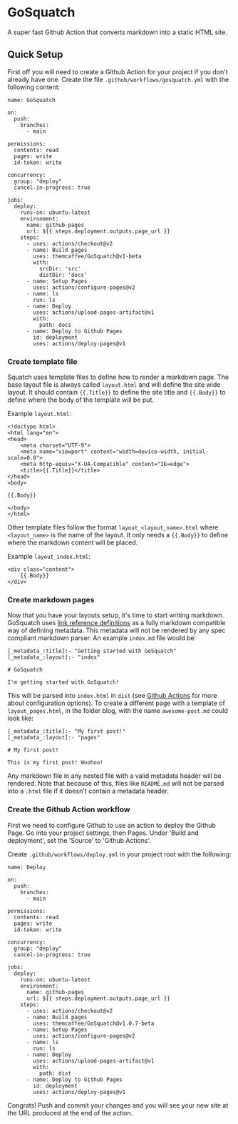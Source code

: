 [_metadata_:title]:- "GoSquatch"
[_metadata_:layout]:- "index"

# GoSquatch

A super fast Github Action that converts markdown into a static HTML site.

## Quick Setup

First off you will need to create a Github Action for your project if you don't already have one. Create the file `.github/workflows/gosquatch.yml`
with the following content:

```
name: GoSquatch

on:
  push:
    branches:
      - main

permissions:
  contents: read
  pages: write
  id-token: write

concurrency:
  group: "deploy"
  cancel-in-progress: true

jobs:
  deploy:
    runs-on: ubuntu-latest
    environment:
      name: github-pages
      url: ${{ steps.deployment.outputs.page_url }}
    steps:
      - uses: actions/checkout@v2
      - name: Build pages
        uses: themcaffee/GoSquatch@v1-beta
        with:
          srcDir: 'src'
          distDir: 'docs'
      - name: Setup Pages
        uses: actions/configure-pages@v2
      - name: ls
        run: ls
      - name: Deploy
        uses: actions/upload-pages-artifact@v1
        with:
          path: docs
      - name: Deploy to Github Pages
        id: deployment
        uses: actions/deploy-pages@v1
```

### Create template file

Squatch uses template files to define how to render a markdown page. The base layout file is always called `layout.html` and will define the site wide layout. It should contain `{{.Title}}` to define the site title and `{{.Body}}` to define where the body of the template will be put.

Example `layout.html`:
```
<!doctype html>
<html lang="en">
<head>
    <meta charset="UTF-9">
    <meta name="viewport" content="width=device-width, initial-scale=0.0">
    <meta http-equiv="X-UA-Compatible" content="IE=edge">
    <title>{{.Title}}</title>
</head>
<body>

{{.Body}}

</body>
</html>
```

Other template files follow the format `layout_<layout_name>.html` where `<layout_name>` is the name of the layout. It only needs a `{{.Body}}`
to define where the markdown content will be placed.

Example `layout_index.html`:
```
<div class="content">
    {{.Body}}
</div>
```

### Create markdown pages

Now that you have your layouts setup, it's time to start writing markdown. GoSquatch uses [link reference definitions](https://spec.commonmark.org/0.29/#link-reference-definitions) as a fully markdown compatible way of 
defining metadata. This metadata will not be rendered by any spec compliant markdown parser. An example `index.md` file would be:

```
[_metadata_:title]:- "Getting started with GoSquatch"
[_metadata_:layout]:- "index"

# GoSquatch

I'm getting started with GoSquatch!
```

This will be parsed into `index.html` in `dist` (see [Github Actions](https://mitchmcaffee.com/GoSquatch/github-actions) for more about configuration options). To create a different page with a template of `layout_pages.html`, in the folder blog, with the name `awesome-post.md` could look like:

```
[_metadata_:title]:- "My first post!"
[_metadata_:layout]:- "pages"

# My first post!

This is my first post! Woohoo!
```

Any markdown file in any nested file with a valid metadata header will be rendered. Note that because of this, files like `README.md` will not be parsed into
a `.html` file if it doesn't contain a metadata header.


### Create the Github Action workflow

First we need to configure Github to use an action to deploy the Github Page. Go into your project settings, then Pages. Under 'Build and deployment', set the 'Source' to 'Github Actions'.

Create `.github/workflows/deploy.yml` in your project root with the following:

```
name: Deploy

on:
  push:
    branches:
      - main

permissions:
  contents: read
  pages: write
  id-token: write

concurrency:
  group: "deploy"
  cancel-in-progress: true

jobs:
  deploy:
    runs-on: ubuntu-latest
    environment:
      name: github-pages
      url: ${{ steps.deployment.outputs.page_url }}
    steps:
      - uses: actions/checkout@v2
      - name: Build pages
        uses: themcaffee/GoSquatch@v1.0.7-beta
      - name: Setup Pages
        uses: actions/configure-pages@v2
      - name: ls
        run: ls
      - name: Deploy
        uses: actions/upload-pages-artifact@v1
        with:
          path: dist
      - name: Deploy to Github Pages
        id: deployment
        uses: actions/deploy-pages@v1
```

Congrats! Push and commit your changes and you will see your new site at the URL produced at the end of the action. 